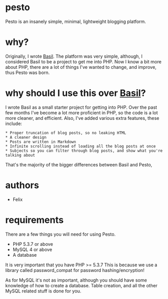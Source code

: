 # pesto
Pesto is an insanely simple, minimal, lightweight blogging platform.

# why?
Originally, I wrote [Basil](http://www.github.com/freefouran/basil). The platform was very simple, although, I considered Basil to be a project to get me into PHP. Now I know a bit more about PHP, there are a lot of things I've wanted to change, and improve, thus Pesto was born.

# why should I use this over [Basil](http://www.github.com/freefouran/basil)?
I wrote Basil as a small starter project for getting into PHP. Over the past few months
I've become a lot more proficient in PHP, so the code is a lot more cleaner, and efficient.
Also, I've added various extra features, these include:

	* Proper truncation of blog posts, so no leaking HTML
	* A cleaner design
	* Posts are written in Markdown
	* Infinite scrolling instead of loading all the blog posts at once
	* Subjects so you can filter through blog posts, and show what you're talking about

That's the majority of the bigger differences between Basil and Pesto, 

# authors
* Felix

# requirements
There are a few things you will need for using Pesto.

* PHP 5.3.7 or above
* MySQL 4 or above
* A database

It is very important that you have PHP >= 5.3.7 This is because we use a library called password_compat for password hashing/encryption!

As for MySQL it's not as important, although you should have some knowledge of how to create a database. Table creation, and all the other MySQL related stuff is done for you.
